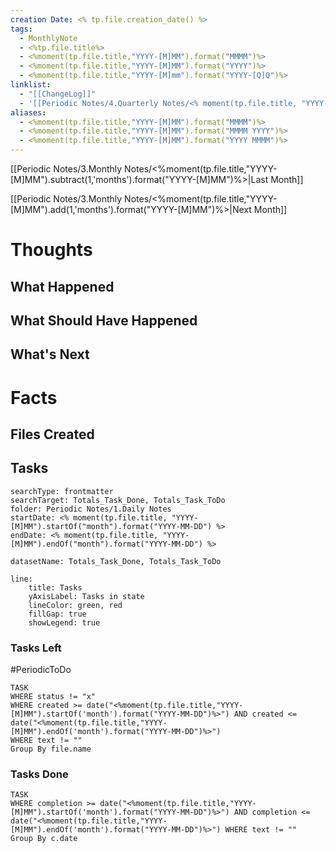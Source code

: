 ```yaml
---
creation Date: <% tp.file.creation_date() %>
tags:
  - MonthlyNote
  - <%tp.file.title%>
  - <%moment(tp.file.title,"YYYY-[M]MM").format("MMMM")%>
  - <%moment(tp.file.title,"YYYY-[M]MM").format("YYYY")%>
  - <%moment(tp.file.title,"YYYY-[M]mm").format("YYYY-[Q]Q")%>
linklist:
  - "[[ChangeLog]]"
  - '[[Periodic Notes/4.Quarterly Notes/<% moment(tp.file.title, "YYYY-[M]MM").format("YYYY-[Q]Q") %>|<% moment(tp.file.title, "YYYY-[M]MM").format("YYYY-[Q]Q") %>]]'
aliases:
  - <%moment(tp.file.title,"YYYY-[M]MM").format("MMMM")%>
  - <%moment(tp.file.title,"YYYY-[M]MM").format("MMMM YYYY")%>
  - <%moment(tp.file.title,"YYYY-[M]MM").format("YYYY MMMM")%>
---
```

[[Periodic Notes/3.Monthly Notes/<%moment(tp.file.title,"YYYY-[M]MM").subtract(1,'months').format("YYYY-[M]MM")%>|Last Month]] 


[[Periodic Notes/3.Monthly Notes/<%moment(tp.file.title,"YYYY-[M]MM").add(1,'months').format("YYYY-[M]MM")%>|Next Month]]

# Thoughts

## What Happened
## What Should Have Happened
## What's Next

# Facts

## Files Created
## Tasks
```tracker
searchType: frontmatter
searchTarget: Totals_Task_Done, Totals_Task_ToDo
folder: Periodic Notes/1.Daily Notes
startDate: <% moment(tp.file.title, "YYYY-[M]MM").startOf("month").format("YYYY-MM-DD") %>
endDate: <% moment(tp.file.title, "YYYY-[M]MM").endOf("month").format("YYYY-MM-DD") %>

datasetName: Totals_Task_Done, Totals_Task_ToDo

line:
	title: Tasks
	yAxisLabel: Tasks in state
	lineColor: green, red
	fillGap: true
	showLegend: true
```

### Tasks Left
#PeriodicToDo 
```dataview
TASK 
WHERE status != "x"
WHERE created >= date("<%moment(tp.file.title,"YYYY-[M]MM").startOf('month').format("YYYY-MM-DD")%>") AND created <= date("<%moment(tp.file.title,"YYYY-[M]MM").endOf('month').format("YYYY-MM-DD")%>") 
WHERE text != ""
Group By file.name 
```
### Tasks Done
```dataview
TASK
WHERE completion >= date("<%moment(tp.file.title,"YYYY-[M]MM").startOf('month').format("YYYY-MM-DD")%>") AND completion <= date("<%moment(tp.file.title,"YYYY-[M]MM").endOf('month').format("YYYY-MM-DD")%>") WHERE text != ""
Group By c.date
```
